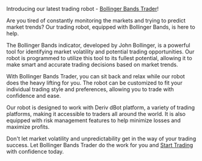 Introducing our latest trading robot - [Bollinger Bands Trader](https://track.deriv.com/_sunbqLEv-ZM-WNa_P_Nb_2Nd7ZgqdRLk/1/)!

Are you tired of constantly monitoring the markets and trying to predict market trends? Our trading robot, equipped with Bollinger Bands, is here to help.

The Bollinger Bands indicator, developed by John Bollinger, is a powerful tool for identifying market volatility and potential trading opportunities. Our robot is programmed to utilize this tool to its fullest potential, allowing it to make smart and accurate trading decisions based on market trends.

With Bollinger Bands Trader, you can sit back and relax while our robot does the heavy lifting for you. The robot can be customized to fit your individual trading style and preferences, allowing you to trade with confidence and ease.

Our robot is designed to work with Deriv dBot platform, a variety of trading platforms, making it accessible to traders all around the world. It is also equipped with risk management features to help minimize losses and maximize profits.

Don't let market volatility and unpredictability get in the way of your trading success. Let Bollinger Bands Trader do the work for you and [Start Trading](https://track.deriv.com/_sunbqLEv-ZM-WNa_P_Nb_2Nd7ZgqdRLk/1/) with confidence today.
